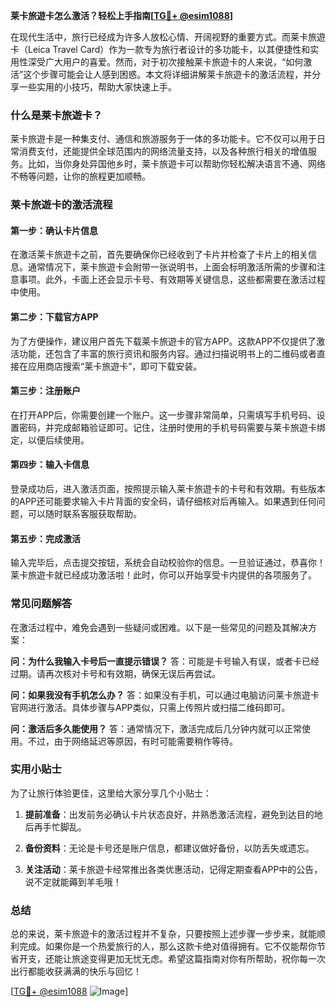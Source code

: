**莱卡旅遊卡怎么激活？轻松上手指南[[TG💪+ @esim1088](https://t.me/s/esim1088)]**

在现代生活中，旅行已经成为许多人放松心情、开阔视野的重要方式。而莱卡旅遊卡（Leica Travel Card）作为一款专为旅行者设计的多功能卡，以其便捷性和实用性深受广大用户的喜爱。然而，对于初次接触莱卡旅遊卡的人来说，“如何激活”这个步骤可能会让人感到困惑。本文将详细讲解莱卡旅遊卡的激活流程，并分享一些实用的小技巧，帮助大家快速上手。

### 什么是莱卡旅遊卡？

莱卡旅遊卡是一种集支付、通信和旅游服务于一体的多功能卡。它不仅可以用于日常消费支付，还能提供全球范围内的网络流量支持，以及各种旅行相关的增值服务。比如，当你身处异国他乡时，莱卡旅遊卡可以帮助你轻松解决语言不通、网络不畅等问题，让你的旅程更加顺畅。

### 莱卡旅遊卡的激活流程

#### 第一步：确认卡片信息

在激活莱卡旅遊卡之前，首先要确保你已经收到了卡片并检查了卡片上的相关信息。通常情况下，莱卡旅遊卡会附带一张说明书，上面会标明激活所需的步骤和注意事项。此外，卡面上还会显示卡号、有效期等关键信息，这些都需要在激活过程中使用。

#### 第二步：下载官方APP

为了方便操作，建议用户首先下载莱卡旅遊卡的官方APP。这款APP不仅提供了激活功能，还包含了丰富的旅行资讯和服务内容。通过扫描说明书上的二维码或者直接在应用商店搜索“莱卡旅遊卡”，即可下载安装。

#### 第三步：注册账户

在打开APP后，你需要创建一个账户。这一步骤非常简单，只需填写手机号码、设置密码，并完成邮箱验证即可。记住，注册时使用的手机号码需要与莱卡旅遊卡绑定，以便后续使用。

#### 第四步：输入卡信息

登录成功后，进入激活页面，按照提示输入莱卡旅遊卡的卡号和有效期。有些版本的APP还可能要求输入卡片背面的安全码，请仔细核对后再输入。如果遇到任何问题，可以随时联系客服获取帮助。

#### 第五步：完成激活

输入完毕后，点击提交按钮，系统会自动校验你的信息。一旦验证通过，恭喜你！莱卡旅遊卡就已经成功激活啦！此时，你可以开始享受卡内提供的各项服务了。

### 常见问题解答

在激活过程中，难免会遇到一些疑问或困难。以下是一些常见的问题及其解决方案：

**问：为什么我输入卡号后一直提示错误？**
答：可能是卡号输入有误，或者卡已经过期。请再次核对卡号和有效期，确保无误后再尝试。

**问：如果我没有手机怎么办？**
答：如果没有手机，可以通过电脑访问莱卡旅遊卡官网进行激活。具体步骤与APP类似，只需上传照片或扫描二维码即可。

**问：激活后多久能使用？**
答：通常情况下，激活完成后几分钟内就可以正常使用。不过，由于网络延迟等原因，有时可能需要稍作等待。

### 实用小贴士

为了让旅行体验更佳，这里给大家分享几个小贴士：

1. **提前准备**：出发前务必确认卡片状态良好，并熟悉激活流程，避免到达目的地后再手忙脚乱。
   
2. **备份资料**：无论是卡号还是账户信息，都建议做好备份，以防丢失或遗忘。

3. **关注活动**：莱卡旅遊卡经常推出各类优惠活动，记得定期查看APP中的公告，说不定就能薅到羊毛哦！

### 总结

总的来说，莱卡旅遊卡的激活过程并不复杂，只要按照上述步骤一步步来，就能顺利完成。如果你是一个热爱旅行的人，那么这款卡绝对值得拥有。它不仅能帮你节省开支，还能让旅途变得更加无忧无虑。希望这篇指南对你有所帮助，祝你每一次出行都能收获满满的快乐与回忆！

[[TG💪+ @esim1088](https://t.me/s/esim1088) ![Image](https://i.postimg.cc/4NQfJmqS/Snipaste-2025-05-13-00-14-12.png)]